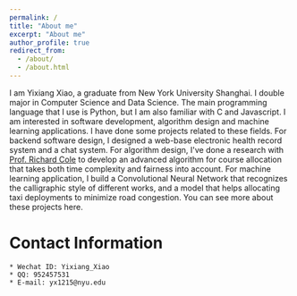 ```yaml
---
permalink: /
title: "About me"
excerpt: "About me"
author_profile: true
redirect_from: 
  - /about/
  - /about.html
---
```


I am Yixiang Xiao, a graduate from New York University Shanghai. I double major in 
Computer Science and Data Science. The main programming language that I use is Python,
but I am also familiar with C and Javascript. I am interested in software development, algorithm design and 
machine learning applications. I have done some projects related to these fields. For backend software
design, I designed a web-base electronic health record system and a chat system. For algorithm design, I've done a research 
with [Prof. Richard Cole](https://cs.nyu.edu/cole/) to develop an advanced algorithm for course allocation that takes both time complexity and
fairness into account. For machine learning application, I build a Convolutional Neural Network that recognizes the calligraphic style of 
different works, and a model that helps allocating taxi deployments to minimize road congestion. You can see more about these projects here.

Contact Information
======
    * Wechat ID: Yixiang_Xiao
    * QQ: 952457531
    * E-mail: yx1215@nyu.edu

